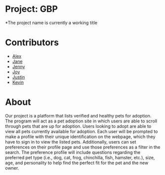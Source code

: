 # Project: GBP 
*The project name is currently a working title
# Contributors
* [Alex](https://github.com/lamberm2)
* [Jane](https://github.com/snowykitkat)
* [Jenny](https://github.com/yangje02)
* [Joy](https://github.com/Joyce12345678)
* [Justin](https://github.com/justinyoon95)
* [Kevin](https://github.com/koolgreg2009)

# About
Our project is a platform that lists verified and healthy pets for adoption.
The program will act as a pet adoption site in which users are able to scroll through pets that are up for adoption. 
Users looking to adopt are able to view all pets currently available for adoption. 
Each user will be prompted to make a profile with their unique identification on the webpage, 
which they have to sign in to view the listed pets. 
Additionally, users can set preferences on their profile page and use those preferences as a filter in the search. 
The preference profile will include questions regarding the preferred pet type (i.e., dog, cat, frog, chinchilla, 
fish, hamster, etc.), size, age, and personality to help find the perfect fit for the pet and the new owner. 
